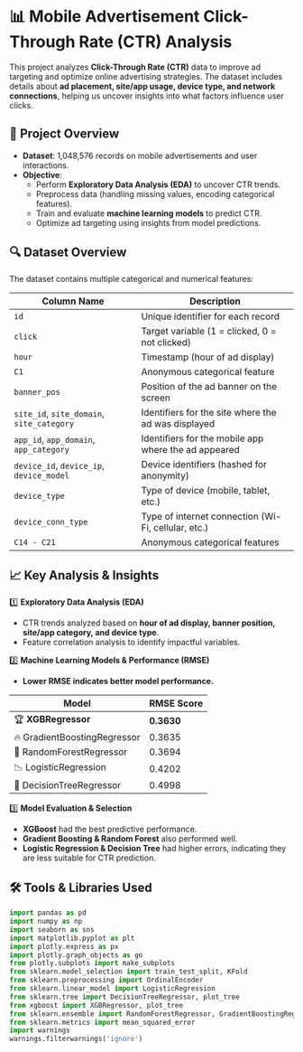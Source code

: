 # 📊 Mobile Advertisement Click-Through Rate (CTR) Analysis

This project analyzes **Click-Through Rate (CTR)** data to improve ad targeting and optimize online advertising strategies. The dataset includes details about **ad placement, site/app usage, device type, and network connections**, helping us uncover insights into what factors influence user clicks.

## 🚀 Project Overview
- **Dataset**: 1,048,576 records on mobile advertisements and user interactions.
- **Objective**:
  - Perform **Exploratory Data Analysis (EDA)** to uncover CTR trends.
  - Preprocess data (handling missing values, encoding categorical features).
  - Train and evaluate **machine learning models** to predict CTR.
  - Optimize ad targeting using insights from model predictions.

## 🔍 Dataset Overview
The dataset contains multiple categorical and numerical features:

| Column Name     | Description |
|----------------|-------------|
| `id`           | Unique identifier for each record |
| `click`        | Target variable (1 = clicked, 0 = not clicked) |
| `hour`         | Timestamp (hour of ad display) |
| `C1`           | Anonymous categorical feature |
| `banner_pos`   | Position of the ad banner on the screen |
| `site_id`, `site_domain`, `site_category` | Identifiers for the site where the ad was displayed |
| `app_id`, `app_domain`, `app_category` | Identifiers for the mobile app where the ad appeared |
| `device_id`, `device_ip`, `device_model` | Device identifiers (hashed for anonymity) |
| `device_type`  | Type of device (mobile, tablet, etc.) |
| `device_conn_type` | Type of internet connection (Wi-Fi, cellular, etc.) |
| `C14 - C21`    | Anonymous categorical features |

## 📈 Key Analysis & Insights
1️⃣ **Exploratory Data Analysis (EDA)**  
   - CTR trends analyzed based on **hour of ad display, banner position, site/app category, and device type**.
   - Feature correlation analysis to identify impactful variables.

2️⃣ **Machine Learning Models & Performance (RMSE)**
   - **Lower RMSE indicates better model performance.**
   
   | Model                        | RMSE Score  |
   |------------------------------|------------|
   | 🏆 **XGBRegressor**          | **0.3630**  |
   | 🔥 GradientBoostingRegressor | 0.3635     |
   | 🌲 RandomForestRegressor     | 0.3694     |
   | 📉 LogisticRegression        | 0.4202     |
   | 🌳 DecisionTreeRegressor     | 0.4998     |

3️⃣ **Model Evaluation & Selection**  
   - **XGBoost** had the best predictive performance.
   - **Gradient Boosting & Random Forest** also performed well.
   - **Logistic Regression & Decision Tree** had higher errors, indicating they are less suitable for CTR prediction.

## 🛠️ Tools & Libraries Used
```python
import pandas as pd
import numpy as np
import seaborn as sns
import matplotlib.pyplot as plt
import plotly.express as px
import plotly.graph_objects as go
from plotly.subplots import make_subplots
from sklearn.model_selection import train_test_split, KFold
from sklearn.preprocessing import OrdinalEncoder
from sklearn.linear_model import LogisticRegression
from sklearn.tree import DecisionTreeRegressor, plot_tree
from xgboost import XGBRegressor, plot_tree
from sklearn.ensemble import RandomForestRegressor, GradientBoostingRegressor
from sklearn.metrics import mean_squared_error
import warnings
warnings.filterwarnings('ignore')
